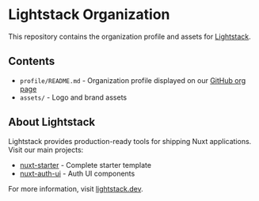# Lightstack Organization

This repository contains the organization profile and assets for [Lightstack](https://github.com/lightstack-dev).

## Contents

- `profile/README.md` - Organization profile displayed on our [GitHub org page](https://github.com/lightstack-dev)
- `assets/` - Logo and brand assets

## About Lightstack

Lightstack provides production-ready tools for shipping Nuxt applications. Visit our main projects:
- [nuxt-starter](https://github.com/lightstack-dev/nuxt-starter) - Complete starter template
- [nuxt-auth-ui](https://github.com/lightstack-dev/nuxt-auth-ui) - Auth UI components

For more information, visit [lightstack.dev](https://lightstack.dev).
